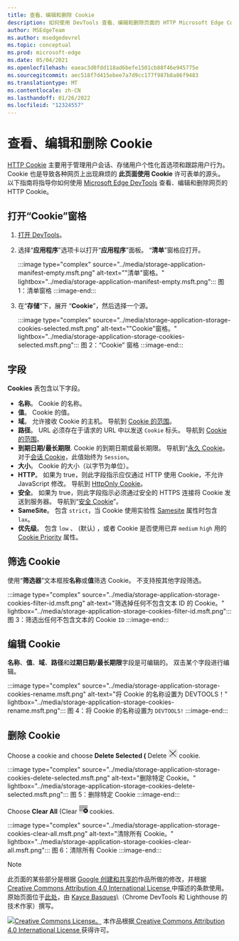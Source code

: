 ```yaml
---
title: 查看、编辑和删除 Cookie
description: 如何使用 DevTools 查看、编辑和删除页面的 HTTP Microsoft Edge Cookie。
author: MSEdgeTeam
ms.author: msedgedevrel
ms.topic: conceptual
ms.prod: microsoft-edge
ms.date: 05/04/2021
ms.openlocfilehash: eaeac3d0fdd118ad6befe1501cb88f46e945775e
ms.sourcegitcommit: aec518f7d415ebee7a7d9cc177f987b8a86f9483
ms.translationtype: MT
ms.contentlocale: zh-CN
ms.lasthandoff: 01/26/2022
ms.locfileid: "12324557"
---
```

<!-- Copyright Kayce Basques

   Licensed under the Apache License, Version 2.0 (the "License");
   you may not use this file except in compliance with the License.
   You may obtain a copy of the License at

       https://www.apache.org/licenses/LICENSE-2.0

   Unless required by applicable law or agreed to in writing, software
   distributed under the License is distributed on an "AS IS" BASIS,
   WITHOUT WARRANTIES OR CONDITIONS OF ANY KIND, either express or implied.
   See the License for the specific language governing permissions and
   limitations under the License.  -->
# <a name="view-edit-and-delete-cookies"></a>查看、编辑和删除 Cookie

[HTTP Cookie](https://developer.mozilla.org/docs/Web/HTTP/Cookies) 主要用于管理用户会话、存储用户个性化首选项和跟踪用户行为。  Cookie 也是导致各种网页上出现麻烦的 **此页面使用 Cookie** 许可表单的源头。  以下指南将指导你如何使用 [Microsoft Edge DevTools](/microsoft-edge/devtools-guide-chromium) 查看、编辑和删除网页的 HTTP Cookie。


<!-- ====================================================================== -->
## <a name="open-the-cookies-pane"></a>打开“Cookie”窗格

1.  [打开 DevTools](/microsoft-edge/devtools-guide-chromium/open)。
1.  选择“**应用程序**”选项卡以打开“**应用程序**”面板。  “**清单**”窗格应打开。

    :::image type="complex" source="../media/storage-application-manifest-empty.msft.png" alt-text="&quot;清单&quot;窗格。" lightbox="../media/storage-application-manifest-empty.msft.png":::
       图 1：清单窗格
    :::image-end:::

1.  在“**存储**“下，展开 “**Cookie**”，然后选择一个源。

    :::image type="complex" source="../media/storage-application-storage-cookies-selected.msft.png" alt-text="&quot;Cookie&quot;窗格。" lightbox="../media/storage-application-storage-cookies-selected.msft.png":::
       图 2：“Cookie” 窗格
    :::image-end:::


<!-- ====================================================================== -->
## <a name="fields"></a>字段

**Cookies** 表包含以下字段。

*   **名称**。  Cookie 的名称。
*   **值**。  Cookie 的值。
*   **域**。  允许接收 Cookie 的主机。  导航到 [Cookie 的范围](https://developer.mozilla.org/docs/Web/HTTP/Cookies#Scope_of_cookies)。
*   **路径**。  URL 必须存在于请求的 URL 中以发送 `Cookie` 标头。  导航到 [Cookie 的范围](https://developer.mozilla.org/docs/Web/HTTP/Cookies#Scope_of_cookies)。
*   **到期日期/最长期限**.  Cookie 的到期日期或最长期限。  导航到“[永久 Cookie](https://developer.mozilla.org/docs/Web/HTTP/Cookies#Permanent_cookies)。  对于[会话 Cookie](https://developer.mozilla.org/docs/Web/HTTP/Cookies#Session_cookies)，此值始终为 `Session`。
*   **大小**。  Cookie 的大小（以字节为单位）。
*   **HTTP**。  如果为 true，则此字段指示应仅通过 HTTP 使用 Cookie，不允许 JavaScript 修改。  导航到 [HttpOnly Cookie](https://developer.mozilla.org/docs/Web/HTTP/Cookies#Secure_and_HttpOnly_cookies)。
*   **安全**。  如果为 true，则此字段指示必须通过安全的 HTTPS 连接将 Cookie 发送到服务器。  导航到“[安全 Cookie](https://developer.mozilla.org/docs/Web/HTTP/Cookies#Secure_and_HttpOnly_cookies)”。
*   **SameSite**。  包含 `strict`，当 Cookie 使用实验性 [Samesite](https://developer.mozilla.org/docs/Web/HTTP/Cookies#SameSite_cookies) 属性时包含 `lax`。
*   **优先级**。  包含 `low` 、 (默认) ，或者 Cookie 是否使用已弃 `medium` `high` 用的 [Cookie Priority](https://bugs.chromium.org/p/chromium/issues/detail?id=232693) 属性。


<!-- ====================================================================== -->
## <a name="filter-cookies"></a>筛选 Cookie

使用“**筛选器**”文本框按**名称**或**值**筛选 Cookie。  不支持按其他字段筛选。

:::image type="complex" source="../media/storage-application-storage-cookies-filter-id.msft.png" alt-text="筛选掉任何不包含文本 ID 的 Cookie。" lightbox="../media/storage-application-storage-cookies-filter-id.msft.png":::
   图 3：筛选出任何不包含文本的 Cookie `ID`
:::image-end:::


<!-- ====================================================================== -->
## <a name="edit-a-cookie"></a>编辑 Cookie

**名称**、**值**、**域**、**路径**和**过期日期/最长期限**字段是可编辑的。
双击某个字段进行编辑。

:::image type="complex" source="../media/storage-application-storage-cookies-rename.msft.png" alt-text="将 Cookie 的名称设置为 DEVTOOLS！" lightbox="../media/storage-application-storage-cookies-rename.msft.png":::
   图 4：将 Cookie 的名称设置为 `DEVTOOLS!`
:::image-end:::


<!-- ====================================================================== -->
## <a name="delete-cookies"></a>删除 Cookie

Choose a cookie and choose **Delete Selected (** Delete ![ Selected.) to delete the specific ](../media/delete-icon.msft.png) cookie.

:::image type="complex" source="../media/storage-application-storage-cookies-delete-selected.msft.png" alt-text="删除特定 Cookie。" lightbox="../media/storage-application-storage-cookies-delete-selected.msft.png":::
   图 5：删除特定 Cookie
:::image-end:::

Choose **Clear All** (Clear ![ All.) to delete all ](../media/clear-icon.msft.png) cookies.

:::image type="complex" source="../media/storage-application-storage-cookies-clear-all.msft.png" alt-text="清除所有 Cookie。" lightbox="../media/storage-application-storage-cookies-clear-all.msft.png":::
   图 6：清除所有 Cookie
:::image-end:::


<!-- ====================================================================== -->
> [!NOTE]
> 此页面的某些部分是根据 [Google 创建和共享的](https://developers.google.com/terms/site-policies)作品所做的修改，并根据[ Creative Commons Attribution 4.0 International License ](https://creativecommons.org/licenses/by/4.0)中描述的条款使用。
> 原始页面位于[此处](https://developers.google.com/web/tools/chrome-devtools/storage/cookies)，由 [Kayce Basques](https://developers.google.com/web/resources/contributors#kayce-basques)\（Chrome DevTools 和 Lighthouse 的技术作家）撰写。

[![Creative Commons License。](https://i.creativecommons.org/l/by/4.0/88x31.png)](https://creativecommons.org/licenses/by/4.0)
本作品根据[ Creative Commons Attribution 4.0 International License ](https://creativecommons.org/licenses/by/4.0)获得许可。
